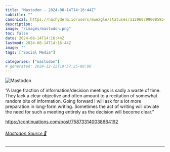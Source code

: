 ```yaml
---
title: "Mastodon - 2024-08-14T14:16:44Z"
subtitle: ""
canonical: https://hachyderm.io/users/mweagle/statuses/112960799008595441
description:
image: "/images/mastodon.png"
toc: false
date: 2024-08-14T14:16:44Z
lastmod: 2024-08-14T14:16:44Z
image: ""
tags: ["Social Media"]

categories: ["mastodon"]
# generated: 2024-12-22T19:57:25-08:00
---
```

![Mastodon](/images/mastodon.png)

<p>“A large fraction of information/decision meetings is sadly a waste of time. They lack a clear objective and often amount to a recitation of somewhat random bits of information. Going forward I will ask for a lot more preparation in long-form writing. Sometimes the act of writing will obviate the need for such a meeting entirely as the decision will become clear.”</p><p><a href="https://continuations.com/post/758733140038664192" target="_blank" rel="nofollow noopener noreferrer" translate="no"><span class="invisible">https://</span><span class="ellipsis">continuations.com/post/7587331</span><span class="invisible">40038664192</span></a></p>


###### [Mastodon Source 🐘](https://hachyderm.io/@mweagle/112960799008595441)

___
